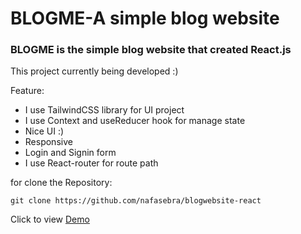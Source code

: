 # BLOGME-A simple blog website
### BLOGME is the simple blog website that created React.js

This project currently being developed :)

Feature: 
 - I use TailwindCSS library for UI project
 - I use Context and useReducer hook for manage state
 - Nice UI :)
 - Responsive
 - Login and Signin form
 - I use React-router for route path

for clone the Repository:
```
git clone https://github.com/nafasebra/blogwebsite-react
```

Click to view [Demo](https://nafasebra.github.io/blogme-react/)
